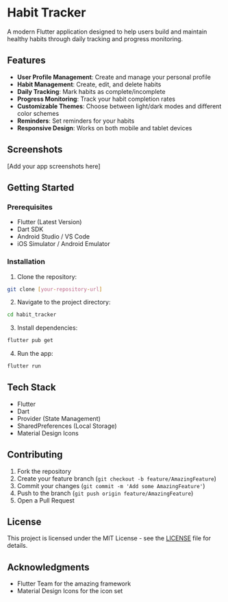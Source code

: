 # Habit Tracker

A modern Flutter application designed to help users build and maintain healthy habits through daily tracking and progress monitoring.

## Features

- **User Profile Management**: Create and manage your personal profile
- **Habit Management**: Create, edit, and delete habits
- **Daily Tracking**: Mark habits as complete/incomplete
- **Progress Monitoring**: Track your habit completion rates
- **Customizable Themes**: Choose between light/dark modes and different color schemes
- **Reminders**: Set reminders for your habits
- **Responsive Design**: Works on both mobile and tablet devices

## Screenshots

[Add your app screenshots here]

## Getting Started

### Prerequisites

- Flutter (Latest Version)
- Dart SDK
- Android Studio / VS Code
- iOS Simulator / Android Emulator

### Installation

1. Clone the repository:
```bash
git clone [your-repository-url]
```

2. Navigate to the project directory:
```bash
cd habit_tracker
```

3. Install dependencies:
```bash
flutter pub get
```

4. Run the app:
```bash
flutter run
```

## Tech Stack

- Flutter
- Dart
- Provider (State Management)
- SharedPreferences (Local Storage)
- Material Design Icons

## Contributing

1. Fork the repository
2. Create your feature branch (`git checkout -b feature/AmazingFeature`)
3. Commit your changes (`git commit -m 'Add some AmazingFeature'`)
4. Push to the branch (`git push origin feature/AmazingFeature`)
5. Open a Pull Request

## License

This project is licensed under the MIT License - see the [LICENSE](LICENSE) file for details.

## Acknowledgments

- Flutter Team for the amazing framework
- Material Design Icons for the icon set
```
